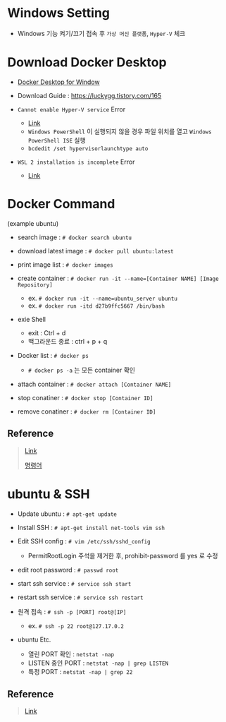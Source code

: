 # Windows Setting

- Windows 기능 켜기/끄기 접속 후 `가상 머신 플랫폼`, `Hyper-V` 체크

# Download Docker Desktop

- [Docker Desktop for Window](https://www.docker.com/products/docker-desktop)
- Download Guide : https://luckygg.tistory.com/165
- `Cannot enable Hyper-V service` Error

  - [Link](https://docs.microsoft.com/ko-kr/virtualization/hyper-v-on-windows/quick-start/enable-hyper-v)
  - `Windows PowerShell` 이 실행되지 않을 경우 파일 위치를 열고 `Windows PowerShell ISE` 실행
  - `bcdedit /set hypervisorlaunchtype auto`

- `WSL 2 installation is incomplete` Error
  - [Link](https://blog.nachal.com/1691)

# Docker Command

(example ubuntu)

- search image : `# docker search ubuntu`

- download latest image : `# docker pull ubuntu:latest`

- print image list : `# docker images`

- create container : `# docker run -it --name=[Container NAME] [Image Repository]`

  - ex. `# docker run -it --name=ubuntu_server ubuntu`
  - ex. `# docker run -itd d27b9ffc5667 /bin/bash`

- exie Shell

  - exit : Ctrl + d
  - 백그라운드 종료 : ctrl + p + q

- Docker list : `# docker ps`

  - `# docker ps -a` 는 모든 container 확인

- attach container : `# docker attach [Container NAME]`

- stop conatiner : `# docker stop [Container ID]`

- remove conatiner : `# docker rm [Container ID]`

## Reference

> [Link](https://augustines.tistory.com/136)
>
> [명령어](https://captcha.tistory.com/49)

# ubuntu & SSH

- Update ubuntu : `# apt-get update`

- Install SSH : `# apt-get install net-tools vim ssh`

- Edit SSH config : `# vim /etc/ssh/sshd_config`

  - PermitRootLogin 주석을 제거한 후, prohibit-password 를 yes 로 수정

- edit root password : `# passwd root`

- start ssh service : `# service ssh start`

- restart ssh service : `# service ssh restart`

- 원격 접속 : `# ssh -p [PORT] root@[IP]`

  - ex. `# ssh -p 22 root@127.17.0.2`

- ubuntu Etc.
  - 열린 PORT 확인 : `netstat -nap`
  - LISTEN 중인 PORT : `netstat -nap | grep LISTEN`
  - 특정 PORT : `netstat -nap | grep 22`

## Reference

> [Link](https://chanhy63.tistory.com/11)
